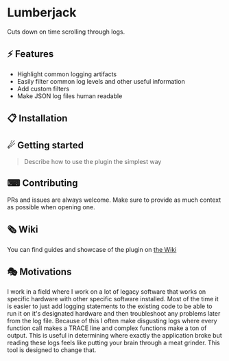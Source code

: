 # Lumberjack

Cuts down on time scrolling through logs.

## ⚡️ Features

- Highlight common logging artifacts
- Easily filter common log levels and other useful information
- Add custom filters
- Make JSON log files human readable

## 📋 Installation

## ☄ Getting started

> Describe how to use the plugin the simplest way

## ⌨ Contributing

PRs and issues are always welcome. Make sure to provide as much context as
possible when opening one.

## 🗞 Wiki

You can find guides and showcase of the plugin on [the Wiki](https://github.com/GrimOutlook/lumberjack.nvim/wiki)

## 🎭 Motivations

I work in a field where I work on a lot of legacy software that works on
specific hardware with other specific software installed. Most of the time it is
easier to just add logging statements to the existing code to be able to run it
on it's designated hardware and then troubleshoot any problems later from the
log file. Because of this I often make disgusting logs where every function call
makes a TRACE line and complex functions make a ton of output. This is useful
in determining where exactly the application broke but reading these logs feels
like putting your brain through a meat grinder. This tool is designed to change
that.

